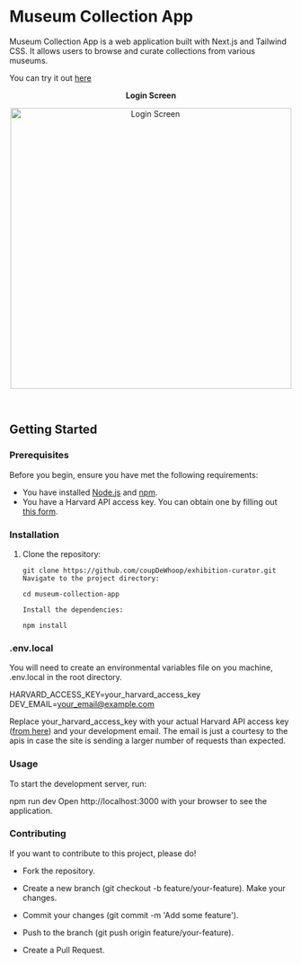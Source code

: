 # Museum Collection App

Museum Collection App is a web application built with Next.js and Tailwind CSS. It allows users to browse and curate collections from various museums.

You can try it out [here](https://exhibition-curator.vercel.app/)

<p align="center"><strong>Login Screen</strong></p>
<p align="center"><img src="./assets/screenshots/home.png" alt="Login Screen" width="500"></p>
<br>

## Getting Started

### Prerequisites

Before you begin, ensure you have met the following requirements:

- You have installed [Node.js](https://nodejs.org/) and [npm](https://www.npmjs.com/).
- You have a Harvard API access key. You can obtain one by filling out [this form](https://docs.google.com/forms/d/e/1FAIpQLSfkmEBqH76HLMMiCC-GPPnhcvHC9aJS86E32dOd0Z8MpY2rvQ/viewform).

### Installation

1. Clone the repository:

   ```
   git clone https://github.com/coupDeWhoop/exhibition-curator.git
   Navigate to the project directory:

   cd museum-collection-app

   Install the dependencies:

   npm install
   ```

### .env.local

You will need to create an environmental variables file on you machine, .env.local in the root directory.

HARVARD_ACCESS_KEY=your_harvard_access_key
DEV_EMAIL=your_email@example.com

Replace your_harvard_access_key with your actual Harvard API access key ([from here](https://docs.google.com/forms/d/e/1FAIpQLSfkmEBqH76HLMMiCC-GPPnhcvHC9aJS86E32dOd0Z8MpY2rvQ/viewform)) and your development email. The email is just a courtesy to the apis in case the site is sending a larger number of requests than expected.

### Usage

To start the development server, run:

npm run dev
Open http://localhost:3000 with your browser to see the application.

### Contributing

If you want to contribute to this project, please do!

- Fork the repository.

- Create a new branch (git checkout -b feature/your-feature).
  Make your changes.

- Commit your changes (git commit -m 'Add some feature').

- Push to the branch (git push origin feature/your-feature).

- Create a Pull Request.
